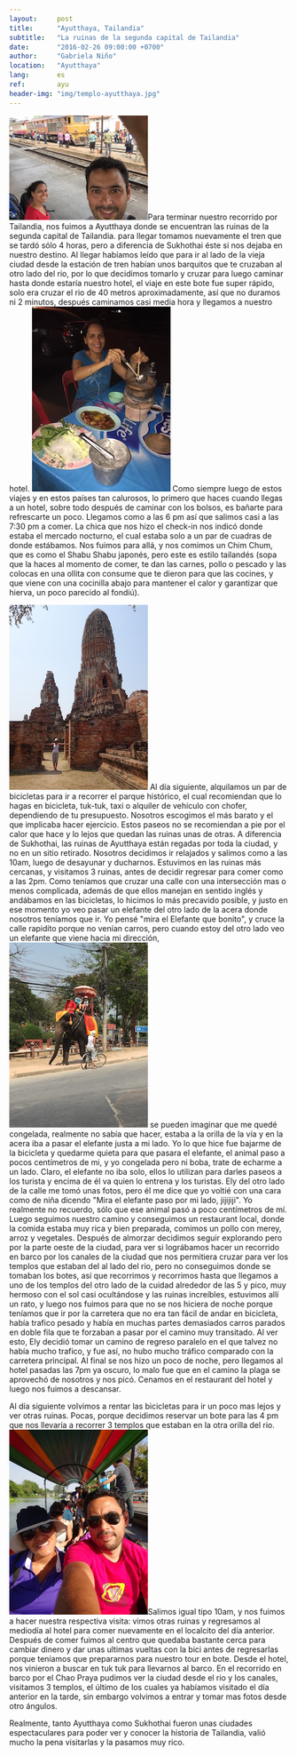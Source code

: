 ```yaml
---
layout:     post
title:      "Ayutthaya, Tailandia"
subtitle:   "La ruinas de la segunda capital de Tailandia"
date:       "2016-02-26 09:00:00 +0700"
author:     "Gabriela Niño"
location:   "Ayutthaya"
lang:       es
ref:        ayu
header-img: "img/templo-ayutthaya.jpg"
---
```


![L: Estación del tren][1]Para terminar nuestro recorrido por Tailandia, nos fuimos a Ayutthaya donde se encuentran las ruinas de la segunda capital de Tailandia.
para llegar tomamos nuevamente el tren que se tardó sólo 4 horas, pero a diferencia de Sukhothai éste si nos dejaba en nuestro destino. Al llegar habíamos leído que para ir al lado 
de la vieja ciudad desde la estación de tren habían unos barquitos que te cruzaban al otro lado del rio, por lo que decidimos tomarlo y cruzar para luego caminar hasta donde estaría 
nuestro hotel, el viaje en este bote fue super rápido, solo era cruzar el rio de 40 metros aproximadamente, así que no duramos ni 2 minutos, después caminamos casi media hora y llegamos
a nuestro hotel. ![R: Chim Chum][2] Como siempre luego de estos viajes y en estos países tan calurosos, lo primero que haces cuando llegas a un hotel, sobre todo después de caminar con los bolsos,
es bañarte para refrescarte un poco. Llegamos como a las 6 pm así que salimos casi a las 7:30 pm a comer. La chica que nos hizo el check-in nos indicó donde estaba el mercado nocturno, el cual 
estaba solo a un par de cuadras de donde estábamos. Nos fuimos para allá, y nos comimos un Chim Chum, que es como el Shabu Shabu japonés, pero este es estilo tailandés (sopa que la haces al 
momento de comer, te dan las carnes, pollo o pescado y las colocas en una ollita con consume que te dieron para que las cocines, y que viene con una cocinilla abajo para mantener el calor
y garantizar que hierva, un poco parecido al fondiú).


![L: Parque histórico][3] Al día siguiente, alquilamos un par de  bicicletas para ir a recorrer el parque histórico, el cual recomiendan que lo hagas en  bicicleta, tuk-tuk, taxi o alquiler 
de vehículo con chofer, dependiendo de tu presupuesto. Nosotros escogimos el más barato y el que implicaba hacer ejercicio. Estos paseos no se recomiendan a pie por el calor que hace y lo lejos 
que quedan las ruinas unas de otras. A diferencia de Sukhothai, las ruinas de Ayutthaya están regadas por toda la ciudad, y no en un sitio retirado. Nosotros decidimos ir relajados y salimos 
como a las 10am, luego de desayunar y ducharnos. Estuvimos en  las ruinas más cercanas, y visitamos 3 ruinas, antes de decidir regresar para comer como a las 2pm. Como teníamos que cruzar 
una calle con una intersección mas o menos complicada, además de que ellos manejan en sentido inglés y andábamos en las bicicletas, lo hicimos lo más precavido posible, y justo en ese momento 
yo veo pasar un elefante del otro lado de la acera donde nosotros teníamos que ir. Yo pensé "mira el Elefante que bonito", y cruce la calle rapidíto porque no venían carros, pero cuando estoy 
del otro lado veo un elefante que viene  hacia mi dirección, ![R: Elefante en la vía][4] se pueden imaginar que me quedé congelada, realmente no sabía que hacer, estaba a la orilla de la vía 
y en la acera iba a pasar el elefante justa a mi lado. Yo lo que hice fue bajarme de la bicicleta y quedarme quieta para que pasara el elefante, el animal paso a pocos centímetros de mi, y yo 
congelada pero ni boba, trate de echarme a un lado. Claro, el elefante no iba solo, ellos lo utilizan para darles paseos a los turista y encima de él va quien lo entrena y los turistas. Ely del 
otro lado de la calle me tomó unas fotos, pero él me dice que yo voltié con una cara como de niña dicendo "Mira el elefante paso por mi lado, jijijiji". Yo realmente no recuerdo, sólo que ese 
animal pasó a poco centímetros de mí. Luego seguimos nuestro camino y conseguimos un restaurant local, donde la comida estaba muy rica y bien preparada, comimos un pollo con merey, arroz y vegetales. 
Después de almorzar decidimos seguir explorando pero por la parte oeste de la ciudad, para ver si lográbamos hacer un recorrido en barco por los canales de la ciudad que nos permitiera cruzar para ver 
los templos que estaban del al lado del rio, pero no conseguimos donde se tomaban los botes, así que recorrimos y recorrimos hasta que llegamos a uno de los templos del otro lado de la cuidad alrededor 
de las 5 y pico, muy hermoso con el sol casi ocultándose y las ruinas increíbles, estuvimos allí un rato, y luego nos fuimos para que no se nos hiciera de noche porque teníamos que ir por la carretera
que no era tan fácil de andar en bicicleta, había trafico pesado y había en muchas partes demasiados carros parados en doble fila que te forzaban a pasar por el camino muy transitado. Al ver esto, Ely 
decidió tomar un camino de regreso paralelo en el que talvez no había mucho trafico, y fue así, no hubo mucho tráfico comparado con la carretera principal. Al final se nos hizo un poco de noche, pero 
llegamos al hotel pasadas las  7pm ya oscuro, lo malo fue que en el camino la plaga se aprovechó de nosotros y nos picó. Cenamos en el restaurant del hotel y luego nos fuimos a descansar.


Al día siguiente volvimos a rentar las bicicletas para ir un poco mas lejos y ver otras ruinas. Pocas, porque decidimos reservar un bote para las 4 pm que nos llevaría a recorrer 3 templos 
que estaban en la otra orilla del rio. ![R: Paseo en lancha][5]Salimos igual tipo 10am, y nos fuimos a hacer nuestra respectiva visita: vimos otras ruinas y regresamos al mediodía al hotel para comer 
nuevamente en el localcito del día anterior. Después de comer fuimos al centro que quedaba bastante cerca para cambiar dinero y dar unas ultimas vueltas con la bici antes de regresarlas porque 
teníamos que prepararnos para nuestro tour en bote.  Desde el hotel, nos vinieron a buscar en tuk tuk para llevarnos al barco. En el recorrido en barco por el Chao Praya pudimos ver la ciudad desde
el rio y los canales, visitamos 3 templos, el último de los cuales ya habíamos visitado el día anterior en la tarde, sin embargo volvimos a entrar y tomar mas fotos desde otro ángulos. 

Realmente, tanto Ayutthaya como Sukhothai fueron unas ciudades espectaculares para poder ver y conocer la historia de Tailandia, valió mucho la pena visitarlas y la pasamos muy rico.

[1]: /img/estacion-tren.jpg
[2]: /img/chun-chun.jpg
[3]: /img/park-historico.jpg
[4]: /img/elefante.jpg
[5]: /img/paseo-lancha.jpg

